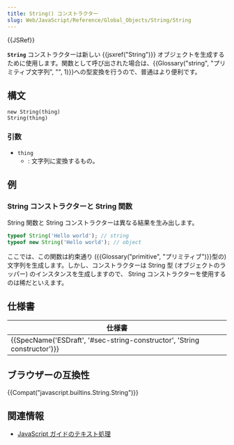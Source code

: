 ```yaml
---
title: String() コンストラクター
slug: Web/JavaScript/Reference/Global_Objects/String/String
---
```


{{JSRef}}

**`String`** コンストラクターは新しい {{jsxref("String")}} オブジェクトを生成するために使用します。関数として呼び出された場合は、{{Glossary("string", "プリミティブ文字列", "", 1)}}への型変換を行うので、普通はより便利です。

## 構文

```
new String(thing)
String(thing)
```

### 引数

- `thing`
  - : 文字列に変換するもの。

## 例

### String コンストラクターと String 関数

String 関数と String コンストラクターは異なる結果を生み出します。

```js
typeof String('Hello world'); // string
typeof new String('Hello world'); // object
```

ここでは、この関数は約束通り ({{Glossary("primitive", "プリミティブ")}}型の) 文字列を生成します。しかし、コンストラクターは String 型 (オブジェクトのラッパー) のインスタンスを生成しますので、 String コンストラクターを使用するのは稀だといえます。

## 仕様書

| 仕様書                                                                                           |
| ------------------------------------------------------------------------------------------------ |
| {{SpecName('ESDraft', '#sec-string-constructor', 'String constructor')}} |

## ブラウザーの互換性

{{Compat("javascript.builtins.String.String")}}

## 関連情報

- [JavaScript ガイドのテキスト処理](/ja/docs/Web/JavaScript/Guide/Text_formatting)

